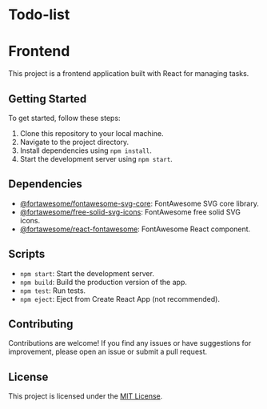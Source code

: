 # Todo-list
# Frontend

This project is a frontend application built with React for managing tasks.

## Getting Started

To get started, follow these steps:

1. Clone this repository to your local machine.
2. Navigate to the project directory.
3. Install dependencies using `npm install`.
4. Start the development server using `npm start`.

## Dependencies

- [@fortawesome/fontawesome-svg-core](https://www.npmjs.com/package/@fortawesome/fontawesome-svg-core): FontAwesome SVG core library.
- [@fortawesome/free-solid-svg-icons](https://www.npmjs.com/package/@fortawesome/free-solid-svg-icons): FontAwesome free solid SVG icons.
- [@fortawesome/react-fontawesome](https://www.npmjs.com/package/@fortawesome/react-fontawesome): FontAwesome React component.

## Scripts

- `npm start`: Start the development server.
- `npm build`: Build the production version of the app.
- `npm test`: Run tests.
- `npm eject`: Eject from Create React App (not recommended).

## Contributing

Contributions are welcome! If you find any issues or have suggestions for improvement, please open an issue or submit a pull request.

## License

This project is licensed under the [MIT License](LICENSE).
